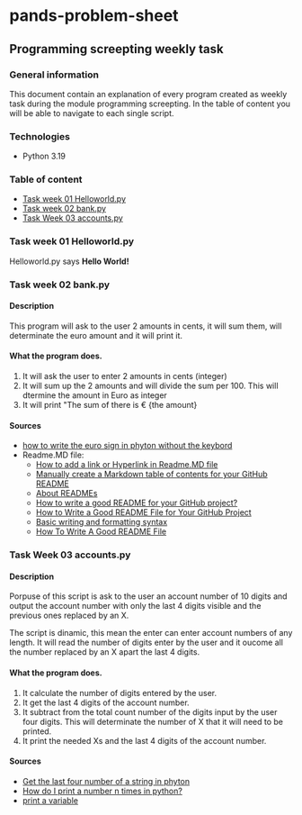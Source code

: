 # pands-problem-sheet

## Programming screepting weekly task

### General information

This document contain an explanation of every program created as weekly task during the module programming screepting. In the table of content you will be able to navigate to each single script.

### Technologies
- Python 3.19

### Table of content
* [Task week 01 Helloworld.py](https://github.com/Cecilia8989/pands-problem-sheet/edit/main/README.md#task-week-01-helloworld.py)
* [Task week 02 bank.py](https://github.com/Cecilia8989/pands-problem-sheet/edit/main/README.md#task-week-02-bank.py)
* [Task Week 03 accounts.py](https://github.com/Cecilia8989/pands-problem-sheet#task-week-03-accountspy)

### Task week 01 Helloworld.py
Helloworld.py says **Hello World!**

### Task week 02 bank.py

#### Description
This program will ask to the user 2 amounts in cents, it will sum them, will determinate the euro amount and it will print it.

#### What the program does.

1. It will ask the user to enter 2 amounts in cents (integer)
2. It will sum up the 2 amounts and will divide the sum per 100. This will dtermine the amount in Euro as integer
3. It will print "The sum of there is € {the amount}

#### Sources
- [how to write the euro sign in phyton without the keybord](https://stackoverflow.com/questions/39935857/how-can-i-print-a-euro-%E2%82%AC-symbol-in-python#:~:text=Euro%20is%20encoded%20as%2080h%20%280x80%29%20in%20the,as%20others%20said%2C%20using%20the%20correct%20encoding%20%28utf-8%29%3A)
- Readme.MD file:
  - [How to add a link or Hyperlink in Readme.MD file](https://devcracker.medium.com/how-to-add-a-link-or-hyperlink-in-readme-md-file-68752bb6499e)
  - [Manually create a Markdown table of contents for your GitHub README](https://www.setcorrect.com/portfolio/work11/)
  - [About READMEs](https://docs.github.com/en/repositories/managing-your-repositorys-settings-and-features/customizing-your-repository/about-readmes)
  - [How to write a good README for your GitHub project?](https://bulldogjob.com/readme/how-to-write-a-good-readme-for-your-github-project)
  - [How to Write a Good README File for Your GitHub Project](https://www.freecodecamp.org/news/how-to-write-a-good-readme-file/)
  - [Basic writing and formatting syntax](https://docs.github.com/en/get-started/writing-on-github/getting-started-with-writing-and-formatting-on-github/basic-writing-and-formatting-syntax)
  - [How To Write A Good README File]([https://docs.github.com/en/get-started/writing-on-github/getting-started-with-writing-and-formatting-on-github/basic-writing-and-formatting-syntax](https://dev.to/merlos/how-to-write-a-good-readme-bog))

### Task Week 03 accounts.py

#### Description

Porpuse of this script is ask to the user an account number of 10 digits and output the account number with only the last 4 digits visible and the previous ones replaced by an X.

The script is dinamic, this mean the enter can enter account numbers of any length. It will read the number of digits enter by the user and it oucome all the number replaced by an X apart the last 4 digits.

#### What the program does.

1. It calculate the number of digits entered by the user.
2. It get the last 4 digits of the account number.
3. It subtract from the total count number of the digits input by the user four digits. This will determinate the number of X that it will need to be printed.
4. It print the needed Xs and the last 4 digits of the account number.

#### Sources
- [Get the last four number of a string in phyton ](https://reactgo.com/python-get-last-four-characters/#:~:text=To%20access%20the%20last%204%20characters%20of%20a,position%20of%20a%20string.%20Here%20is%20an%20example%3A)
- [How do I print a number n times in python?](https://stackoverflow.com/questions/56091904/how-do-i-print-a-number-n-times-in-python)
- [print a variable](https://pytutorial.com/python-variable-in-string/)

